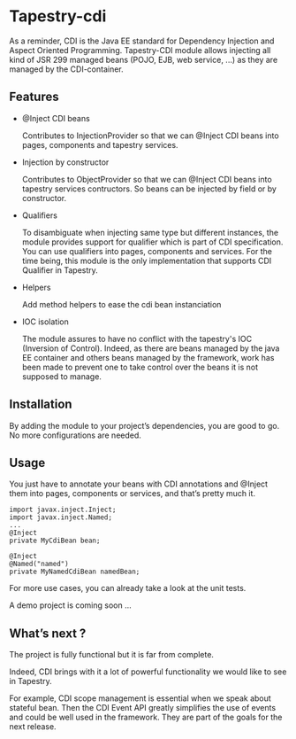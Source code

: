 Tapestry-cdi
============
As a reminder, CDI is the Java EE standard for Dependency Injection and Aspect Oriented Programming.
Tapestry-CDI module allows injecting all kind of JSR 299 managed beans (POJO, EJB, web service, ...) as they are managed by the CDI-container. 

Features
--------

* @Inject CDI beans

  Contributes to InjectionProvider so that we can @Inject CDI beans into pages, components and tapestry services.

* Injection by constructor

  Contributes to ObjectProvider so that we can @Inject CDI beans into tapestry services contructors.
  So beans can be injected by field or by constructor.

* Qualifiers

  To disambiguate when injecting same type but different instances, the module provides support for qualifier which is part of CDI specification. 
  You can use qualifiers into pages, components and services.
  For the time being, this module is the only implementation that supports CDI Qualifier in Tapestry.

* Helpers

  Add method helpers to ease the cdi bean instanciation 

* IOC isolation
 
  The module assures to have no conflict with the tapestry's IOC (Inversion of Control). 
  Indeed, as there are beans managed by the java EE container and others beans managed by the framework, work has been made to prevent one to take control over the beans it is not supposed to manage.


Installation 
------------
By adding the module to your project’s dependencies, you are good to go. 
No more configurations are needed. 

Usage
-----
You just have to annotate your beans with CDI annotations and @Inject them into pages, components or services, and that’s pretty much it.

    import javax.inject.Inject;
    import javax.inject.Named;
    ...
    @Inject
    private MyCdiBean bean;
    
    @Inject
    @Named("named")
    private MyNamedCdiBean namedBean;
    

For more use cases, you can already take a look at the unit tests.

A demo project is coming soon ...

What’s next ?
-------------
The project is fully functional but it is far from complete. 

Indeed, CDI brings with it a lot of powerful functionality we would like to see in Tapestry. 

For example, CDI scope management is essential when we speak about stateful bean. Then the CDI Event API greatly simplifies the use of events and could be well used in the framework. They are part of the goals for the next release. 

